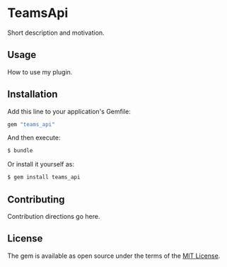 # TeamsApi
Short description and motivation.

## Usage
How to use my plugin.

## Installation
Add this line to your application's Gemfile:

```ruby
gem "teams_api"
```

And then execute:
```bash
$ bundle
```

Or install it yourself as:
```bash
$ gem install teams_api
```

## Contributing
Contribution directions go here.

## License
The gem is available as open source under the terms of the [MIT License](https://opensource.org/licenses/MIT).

